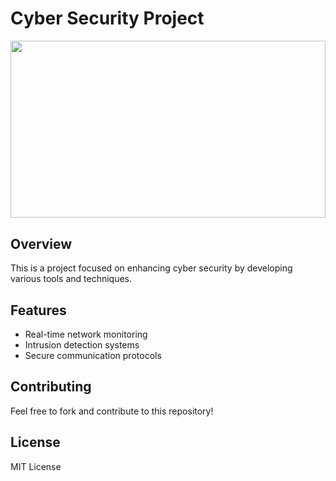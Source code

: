 # Cyber Security Project

<div style="width: 100%; height: 0; padding-bottom: 56.25%; position: relative;">
    <img src="https://media0.giphy.com/media/v1.Y2lkPTc5MGI3NjExd2l6M2tqdjNuOXZpeW96YmI5cWJwamM0YWg2eWw2eW5yc25jNTlxdiZlcD12MV9pbnRlcm5hbF9naWZfYnlfaWQmY3Q9Zw/ELham0Mveox9e/giphy.webp" 
    style="position: absolute; top: 0; left: 0; width: 100%; height: 100%; object-fit: cover;">
</div>

## Overview
This is a project focused on enhancing cyber security by developing various tools and techniques.

## Features
- Real-time network monitoring
- Intrusion detection systems
- Secure communication protocols

## Contributing
Feel free to fork and contribute to this repository!

## License
MIT License

